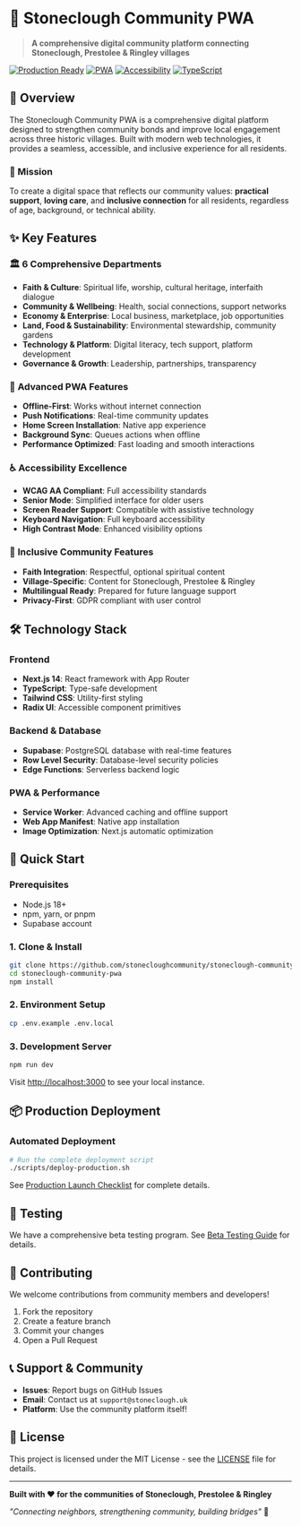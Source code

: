 # 🏡 Stoneclough Community PWA

> **A comprehensive digital community platform connecting Stoneclough, Prestolee & Ringley villages**

[![Production Ready](https://img.shields.io/badge/Status-Production%20Ready-brightgreen)](https://github.com/stonecloughcommunity/stoneclough-community-pwa)
[![PWA](https://img.shields.io/badge/PWA-Enabled-blue)](https://web.dev/progressive-web-apps/)
[![Accessibility](https://img.shields.io/badge/Accessibility-WCAG%20AA-green)](https://www.w3.org/WAI/WCAG21/quickref/)
[![TypeScript](https://img.shields.io/badge/TypeScript-100%25-blue)](https://www.typescriptlang.org/)

## 🌟 Overview

The Stoneclough Community PWA is a comprehensive digital platform designed to strengthen community bonds and improve local engagement across three historic villages. Built with modern web technologies, it provides a seamless, accessible, and inclusive experience for all residents.

### 🎯 Mission
To create a digital space that reflects our community values: **practical support**, **loving care**, and **inclusive connection** for all residents, regardless of age, background, or technical ability.

## ✨ Key Features

### 🏛️ **6 Comprehensive Departments**
- **Faith & Culture**: Spiritual life, worship, cultural heritage, interfaith dialogue
- **Community & Wellbeing**: Health, social connections, support networks
- **Economy & Enterprise**: Local business, marketplace, job opportunities
- **Land, Food & Sustainability**: Environmental stewardship, community gardens
- **Technology & Platform**: Digital literacy, tech support, platform development
- **Governance & Growth**: Leadership, partnerships, transparency

### 🚀 **Advanced PWA Features**
- **Offline-First**: Works without internet connection
- **Push Notifications**: Real-time community updates
- **Home Screen Installation**: Native app experience
- **Background Sync**: Queues actions when offline
- **Performance Optimized**: Fast loading and smooth interactions

### ♿ **Accessibility Excellence**
- **WCAG AA Compliant**: Full accessibility standards
- **Senior Mode**: Simplified interface for older users
- **Screen Reader Support**: Compatible with assistive technology
- **Keyboard Navigation**: Full keyboard accessibility
- **High Contrast Mode**: Enhanced visibility options

### 🤝 **Inclusive Community Features**
- **Faith Integration**: Respectful, optional spiritual content
- **Village-Specific**: Content for Stoneclough, Prestolee & Ringley
- **Multilingual Ready**: Prepared for future language support
- **Privacy-First**: GDPR compliant with user control

## 🛠️ Technology Stack

### **Frontend**
- **Next.js 14**: React framework with App Router
- **TypeScript**: Type-safe development
- **Tailwind CSS**: Utility-first styling
- **Radix UI**: Accessible component primitives

### **Backend & Database**
- **Supabase**: PostgreSQL database with real-time features
- **Row Level Security**: Database-level security policies
- **Edge Functions**: Serverless backend logic

### **PWA & Performance**
- **Service Worker**: Advanced caching and offline support
- **Web App Manifest**: Native app installation
- **Image Optimization**: Next.js automatic optimization

## 🚀 Quick Start

### **Prerequisites**
- Node.js 18+
- npm, yarn, or pnpm
- Supabase account

### **1. Clone & Install**
```bash
git clone https://github.com/stonecloughcommunity/stoneclough-community-pwa.git
cd stoneclough-community-pwa
npm install
```

### **2. Environment Setup**
```bash
cp .env.example .env.local
```

### **3. Development Server**
```bash
npm run dev
```

Visit [http://localhost:3000](http://localhost:3000) to see your local instance.

## 📦 Production Deployment

### **Automated Deployment**
```bash
# Run the complete deployment script
./scripts/deploy-production.sh
```

See [Production Launch Checklist](docs/PRODUCTION_LAUNCH_CHECKLIST.md) for complete details.

## 🧪 Testing

We have a comprehensive beta testing program. See [Beta Testing Guide](docs/BETA_TESTING_GUIDE.md) for details.

## 🤝 Contributing

We welcome contributions from community members and developers!

1. Fork the repository
2. Create a feature branch
3. Commit your changes
4. Open a Pull Request

## 📞 Support & Community

- **Issues**: Report bugs on GitHub Issues
- **Email**: Contact us at `support@stoneclough.uk`
- **Platform**: Use the community platform itself!

## 📄 License

This project is licensed under the MIT License - see the [LICENSE](LICENSE) file for details.

---

**Built with ❤️ for the communities of Stoneclough, Prestolee & Ringley**

*"Connecting neighbors, strengthening community, building bridges"* 🌉
